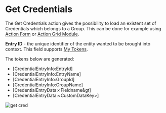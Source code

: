 # Get Credentials

The Get Credentials action gives the possibility to load an existent set of Credentials which belongs to a Group. This can be done for example using [Action Form](http://www.dnnsharp.com/dnn/modules/action-form-builder) or [Action Grid Module](http://www.dnnsharp.com/dnn/modules/action-grid-table-data).

**Entry ID** - the unique identifier of the entity wanted to be brought into context. This field supports [My Tokens](http://www.dnnsharp.com/dnn/modules/my-custom-tokens).

The tokens below are generated:

* \[CredentialEntryInfo:EntryId\]
* \[CredentialEntryInfo:EntryName\]
* \[CredentialEntryInfo:GroupId\]
* \[CredentialEntryInfo:GroupName\]
* \[CredentialEntryData:&lt;Fieldname&gt\]
* \[CredentialEntryData:&lt;CustomDataKey&gt;\]

![get cred](http://static.dnnsharp.com/documentation/get_credential.png)
